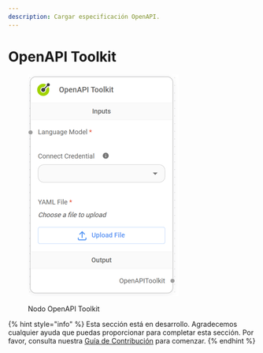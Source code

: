 ```yaml
---
description: Cargar especificación OpenAPI.
---
```


# OpenAPI Toolkit

<figure><img src="../../../../.gitbook/assets/image (4) (1) (1) (1) (1) (1).png" alt="" width="306"><figcaption><p>Nodo OpenAPI Toolkit</p></figcaption></figure>

{% hint style="info" %}
Esta sección está en desarrollo. Agradecemos cualquier ayuda que puedas proporcionar para completar esta sección. Por favor, consulta nuestra [Guía de Contribución](../../../../contributing/) para comenzar.
{% endhint %}
